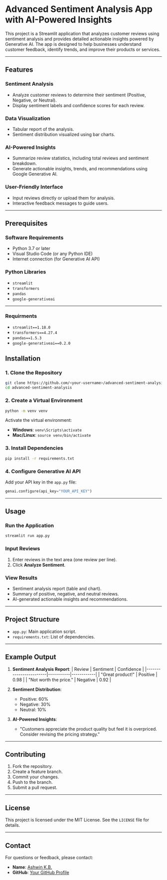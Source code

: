 # Advanced Sentiment Analysis App with AI-Powered Insights

This project is a Streamlit application that analyzes customer reviews using sentiment analysis and provides detailed actionable insights powered by Generative AI. The app is designed to help businesses understand customer feedback, identify trends, and improve their products or services.

---

## Features

### Sentiment Analysis
- Analyze customer reviews to determine their sentiment (Positive, Negative, or Neutral).
- Display sentiment labels and confidence scores for each review.

### Data Visualization
- Tabular report of the analysis.
- Sentiment distribution visualized using bar charts.

### AI-Powered Insights
- Summarize review statistics, including total reviews and sentiment breakdown.
- Generate actionable insights, trends, and recommendations using Google Generative AI.

### User-Friendly Interface
- Input reviews directly or upload them for analysis.
- Interactive feedback messages to guide users.

---

## Prerequisites

### Software Requirements
- Python 3.7 or later
- Visual Studio Code (or any Python IDE)
- Internet connection (for Generative AI API)

### Python Libraries
- `streamlit`
- `transformers`
- `pandas`
- `google-generativeai`

---
### Requirments
- `streamlit==1.18.0`
- `transformers==4.27.4`
- `pandas==1.5.3`
- `google-generativeai==0.2.0`

## Installation

### 1. Clone the Repository
```bash
git clone https://github.com/<your-username>/advanced-sentiment-analysis.git
cd advanced-sentiment-analysis
```

### 2. Create a Virtual Environment
```bash
python -m venv venv
```
Activate the virtual environment:
- **Windows**: `venv\Scripts\activate`
- **Mac/Linux**: `source venv/bin/activate`

### 3. Install Dependencies
```bash
pip install -r requirements.txt
```

### 4. Configure Generative AI API
Add your API key in the `app.py` file:
```python
genai.configure(api_key="YOUR_API_KEY")
```

---

## Usage

### Run the Application
```bash
streamlit run app.py
```

### Input Reviews
1. Enter reviews in the text area (one review per line).
2. Click **Analyze Sentiment**.

### View Results
- Sentiment analysis report (table and chart).
- Summary of positive, negative, and neutral reviews.
- AI-generated actionable insights and recommendations.

---

## Project Structure
- `app.py`: Main application script.
- `requirements.txt`: List of dependencies.

---

## Example Output
1. **Sentiment Analysis Report**:
   | Review                 | Sentiment | Confidence |
   |------------------------|-----------|------------|
   | "Great product!"       | Positive  | 0.98       |
   | "Not worth the price." | Negative  | 0.92       |

2. **Sentiment Distribution**:
   - Positive: 60%
   - Negative: 30%
   - Neutral: 10%

3. **AI-Powered Insights**:
   - "Customers appreciate the product quality but feel it is overpriced. Consider revising the pricing strategy."

---

## Contributing
1. Fork the repository.
2. Create a feature branch.
3. Commit your changes.
4. Push to the branch.
5. Submit a pull request.

---

## License
This project is licensed under the MIT License. See the `LICENSE` file for details.

---

## Contact
For questions or feedback, please contact:
- **Name**: [Ashwin K.B.](mailto:your-email@example.com)
- **GitHub**: [Your GitHub Profile](https://github.com/your-username/)
